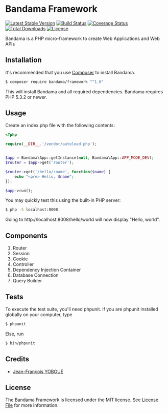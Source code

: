 # Bandama Framework

[![Latest Stable Version](https://poser.pugx.org/bandama/framework/v/stable)](https://packagist.org/packages/bandama/framework)
[![Build Status](https://travis-ci.org/jfyoboue/bandama-framework.svg?branch=master)](https://travis-ci.org/jfyoboue/bandama-framework)
[![Coverage Status](https://coveralls.io/repos/github/jfyoboue/bandama-framework/badge.svg?branch=master)](https://coveralls.io/github/jfyoboue/bandama-framework)
[![Total Downloads](https://poser.pugx.org/bandama/framework/downloads)](https://packagist.org/packages/bandama/framework)
[![License](https://poser.pugx.org/bandama/framework/license)](https://packagist.org/packages/bandama/framework)

Bandama is a PHP micro-framework to create Web Applications and Web APIs


## Installation

It's recommended that you use [Composer](https://getcomposer.org/) to install Bandama.

```bash
$ composer require bandama/framework "^1.0"
```

This will install Bandama and all required dependencies. Bandama requires PHP 5.3.2 or newer.


## Usage

Create an index.php file with the following contents:

```php
<?php

require(__DIR__.'/vendor/autoload.php');


$app = Bandama\App::getInstance(null, Bandama\App::APP_MODE_DEV);
$router = $app->get('router');

$router->get('/hello/:name', function($name) {
    echo "<pre> Hello, $name";
});

$app->run();
```

You may quickly test this using the built-in PHP server:
```bash
$ php -S localhost:8008
```

Going to http://localhost:8008/hello/world will now display "Hello, world".


## Components

1. Router
2. Session
3. Cookie
4. Controller
5. Dependency Injection Container
6. Database Connection
7. Query Builder


## Tests

To execute the test suite, you'll need phpunit. If you are phpunit installed globally on your computer, type

```bash
$ phpunit
```

Else, run

```bash
$ bin/phpunit
```


## Credits

- [Jean-François YOBOUE](https://github.com/jfyoboue)

## License

The Bandama Framework is licensed under the MIT license. See [License File](LICENSE.md) for more information.
